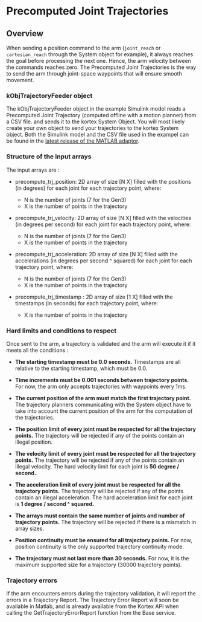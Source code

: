 # Precomputed Joint Trajectories

## Overview

When sending a position command to the arm (```joint_reach``` or ```cartesian_reach``` through the System object for example), it always reaches the goal before processing the next one. Hence, the arm velocity between the commands reaches zero.
The Precomputed Joint Trajectories is the way to send the arm through joint-space waypoints that will ensure smooth movement. 

### kObjTrajectoryFeeder object

The kObjTrajectoryFeeder object in the example Simulink model reads a Precomputed Joint Trajectory (computed offline with a motion planner) from a CSV file. and sends it to the kortex System Object. You will most likely create your own object to send your trajectories to the kortex System object. Both the Simulink model and the CSV file used in the exampel can be found in the [latest release of the MATLAB adaptor](https://artifactory.kinovaapps.com/artifactory/webapp/#/artifacts/browse/tree/General/generic-public/kortex/matlab/simplified_API/).

### Structure of the input arrays

The input arrays are : 

- precompute_trj_position: 2D array of size [N X] filled with the positions (in degrees) for each joint for each trajectory point, where:
    - N is the number of joints (7 for the Gen3)
    - X is the number of points in the trajectory

- precompute_trj_velocity: 2D array of size [N X] filled with the velocities (in degrees per second) for each joint for each trajectory point, where:
    - N is the number of joints (7 for the Gen3)
    - X is the number of points in the trajectory

- precompute_trj_acceleration: 2D array of size [N X] filled with the accelerations (in degrees per second ^ squared) for each joint for each trajectory point, where:
    - N is the number of joints (7 for the Gen3)
    - X is the number of points in the trajectory

- precompute_trj_timestamp : 2D array of size [1 X] filled with the timestamps (in seconds) for each trajectory point, where:
    - X is the number of points in the trajectory

### Hard limits and conditions to respect

Once sent to the arm, a trajectory is validated and the arm will execute it if it meets all the conditions : 

- **The starting timestamp must be 0.0 seconds.** Timestamps are all relative to the starting timestamp, which must be 0.0.

- **Time increments must be 0.001 seconds between trajectory points.** For now, the arm only accepts trajectories with waypoints every 1ms. 

- **The current position of the arm must match the first trajectory point.** The trajectory planners communicating with the System object have to take into account the current position of the arm for the computation of the trajectories. 

- **The position limit of every joint must be respected for all the trajectory points.** The trajectory will be rejected if any of the points contain an illegal position.

- **The velocity limit of every joint must be respected for all the trajectory points.** The trajectory will be rejected if any of the points contain an illegal velocity. The hard velocity limit for each joint is **50 degree / second.**.

- **The acceleration limit of every joint must be respected for all the trajectory points.** The trajectory will be rejected if any of the points contain an illegal acceleration. The hard acceleration limit for each joint is **1 degree / second ^ squared.**

- **The arrays must contain the same number of joints and number of trajectory points.** The trajectory will be rejected if there is a mismatch in array sizes.

- **Position continuity must be ensured for all trajectory points.** For now, position continuity is the only supported trajectory continuity mode. 

- **The trajectory must not last more than 30 seconds.** For now, it is the maximum supported size for a trajectory (30000 trajectory points).

### Trajectory errors

If the arm encounters errors during the trajectory validation, it will report the errors in a Trajectory Report. The Trajectory Error Report will soon be available in Matlab, and is already available from the Kortex API when calling the GetTrajectoryErrorReport function from the Base service. 